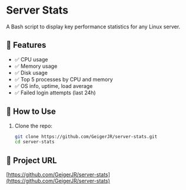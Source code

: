 # Server Stats

A Bash script to display key performance statistics for any Linux server.

## 🔧 Features

- ✅ CPU usage
- ✅ Memory usage
- ✅ Disk usage
- ✅ Top 5 processes by CPU and memory
- ✅ OS info, uptime, load average
- ✅ Failed login attempts (last 24h)

## 🚀 How to Use

1. Clone the repo:
   ```bash
   git clone https://github.com/GeigerJR/server-stats.git
   cd server-stats

## 🔗 Project URL

[https://github.com/GeigerJR/server-stats](https://github.com/GeigerJR/server-stats)

